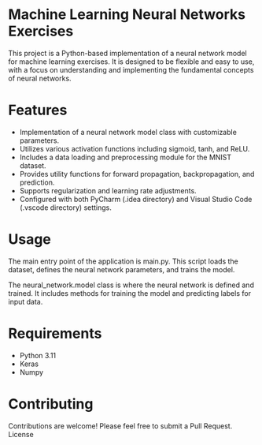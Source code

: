 # Machine Learning Neural Networks Exercises

This project is a Python-based implementation of a neural network model for machine learning exercises. It is designed to be flexible and easy to use, with a focus on understanding and implementing the fundamental concepts of neural networks.
# Features

- Implementation of a neural network model class with customizable parameters.
- Utilizes various activation functions including sigmoid, tanh, and ReLU.
- Includes a data loading and preprocessing module for the MNIST dataset.
- Provides utility functions for forward propagation, backpropagation, and prediction.
- Supports regularization and learning rate adjustments.
- Configured with both PyCharm (.idea directory) and Visual Studio Code (.vscode directory) settings.
# Usage

The main entry point of the application is main.py. This script loads the dataset, defines the neural network parameters, and trains the model.

The neural_network.model class is where the neural network is defined and trained. It includes methods for training the model and predicting labels for input data.
# Requirements

- Python 3.11
- Keras
- Numpy
# Contributing

Contributions are welcome! Please feel free to submit a Pull Request.
License
